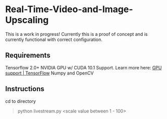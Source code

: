 # Real-Time-Video-and-Image-Upscaling
This is a work in progress! Currently this is a proof of concept and is currently functional with correct configuration.
## Requirements
Tensorflow 2.0+
NVIDIA GPU w/ CUDA 10.1 Support. Learn more here: [GPU support | TensorFlow](https://www.tensorflow.org/install/gpu)
Numpy and OpenCV

## Instructions
cd to directory
> python livestream.py <scale value between 1 - 100>

